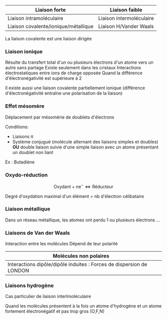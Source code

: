 |Liaison forte| Liaison faible|
|--|--|
|Liaison intramoléculaire| Liaison intermoléculaire|
|Liaison covalente/ionique/métallique|Liaison H/Vander Waals|

La liaison covalente est une liaison dirigée

### Liaison ionique
Résulte du transfert total d'un ou plusieurs électrons d'un atome vers un autre sans partage
Existe seulement dans les cristaux
Interactions électrostatiques entre ions de charge opposée
Quand la différence d'électronégativité est supérieure à 2

Il existe aussi une liaison covalente partiellement ionique (différence d'électronégativité entraîne une polarisation de la liaison)

### Effet mésomère
Déplacement par mésomérie de doublets d'électrons

Conditions:
* Liaisons $\pi$
* Système conjugué (molécule alternant des liaisons simples et doubles) **OU** double liaison suivie d'une simple liaison avec un atome présentant un doublet non liant

Ex : Butadiène

### Oxydo-réduction

$$\text{Oxydant} + n \text{e}^{-} \iff \text{Réducteur}$$

Degré d'oxydation maximal d'un élément  = nb d'électron célibataire

### Liaison métallique
Dans un réseau métallique, les atomes ont perdu 1 ou plusieurs électrons
...

### Liaisons de Van der Waals

Interaction entre les molécules
Dépend de leur polarité

|Molécules non polaires| |
|--|--|
|Interactions dipôle/dipôle induites : Forces de dispersion de LONDON||

### Liaisons hydrogène

Cas particulier de liaison interlmoléculaire

Quand les molécules présentent à la fois un atome d'hydrogène et un atome fortement électronégatif et pas trop gros (O,F,N)

